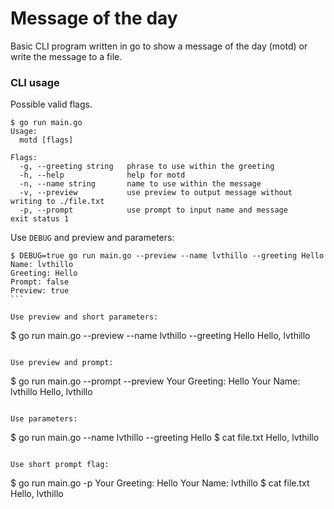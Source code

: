 # Message of the day
Basic CLI program written in go to show a message of the day (motd) or write the message to a file. 

### CLI usage
Possible valid flags.
```
$ go run main.go
Usage:
  motd [flags]

Flags:
  -g, --greeting string   phrase to use within the greeting
  -h, --help              help for motd
  -n, --name string       name to use within the message
  -v, --preview           use preview to output message without writing to ./file.txt
  -p, --prompt            use prompt to input name and message
exit status 1
```

Use ```DEBUG``` and preview and parameters:
````
$ DEBUG=true go run main.go --preview --name lvthillo --greeting Hello
Name: lvthillo
Greeting: Hello
Prompt: false
Preview: true
```

Use preview and short parameters:
````
$ go run main.go --preview --name lvthillo --greeting Hello 
Hello, lvthillo
```

Use preview and prompt:
```
$ go run main.go --prompt --preview
Your Greeting: Hello
Your Name: lvthillo
Hello, lvthillo
```

Use parameters:
````
$ go run main.go --name lvthillo --greeting Hello
$ cat file.txt
Hello, lvthillo
```

Use short prompt flag:
````
$ go run main.go -p
Your Greeting: Hello
Your Name: lvthillo
$ cat file.txt
Hello, lvthillo
```